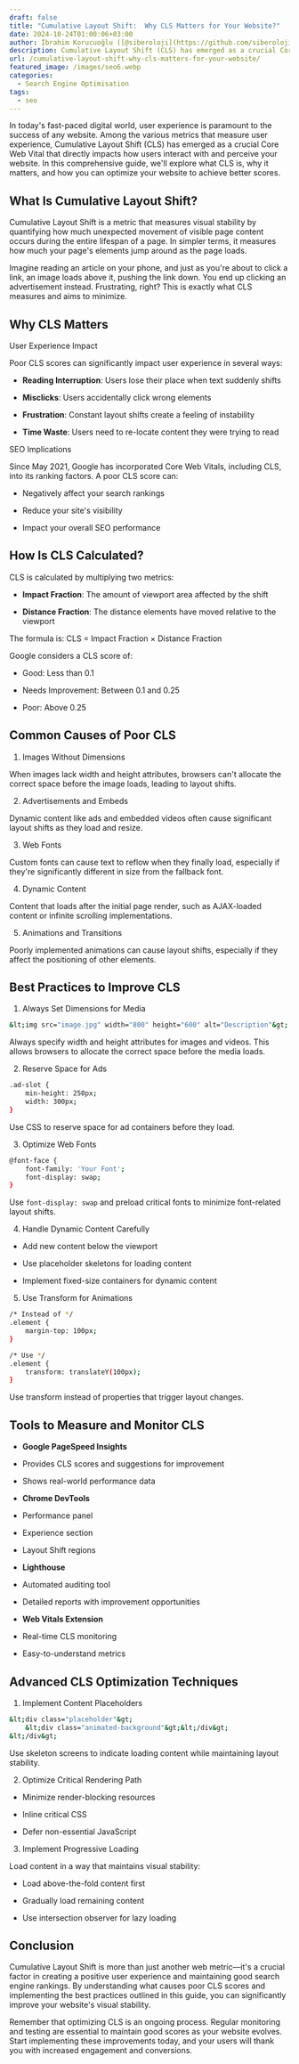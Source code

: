 ```yaml
---
draft: false
title: "Cumulative Layout Shift:  Why CLS Matters for Your Website?"
date: 2024-10-24T01:00:06+03:00
author: İbrahim Korucuoğlu ([@siberoloji](https://github.com/siberoloji))
description: Cumulative Layout Shift (CLS) has emerged as a crucial Core Web Vital that directly impacts how users interact with and perceive your website. In this comprehensive guide, we'll explore what CLS is, why it matters, and how you can optimize your website to achieve better scores.
url: /cumulative-layout-shift-why-cls-matters-for-your-website/
featured_image: /images/seo6.webp
categories:
  - Search Engine Optimisation
tags:
  - seo
---
```



In today's fast-paced digital world, user experience is paramount to the success of any website. Among the various metrics that measure user experience, Cumulative Layout Shift (CLS) has emerged as a crucial Core Web Vital that directly impacts how users interact with and perceive your website. In this comprehensive guide, we'll explore what CLS is, why it matters, and how you can optimize your website to achieve better scores.



## What Is Cumulative Layout Shift?



Cumulative Layout Shift is a metric that measures visual stability by quantifying how much unexpected movement of visible page content occurs during the entire lifespan of a page. In simpler terms, it measures how much your page's elements jump around as the page loads.



Imagine reading an article on your phone, and just as you're about to click a link, an image loads above it, pushing the link down. You end up clicking an advertisement instead. Frustrating, right? This is exactly what CLS measures and aims to minimize.



## Why CLS Matters



User Experience Impact



Poor CLS scores can significantly impact user experience in several ways:


* **Reading Interruption**: Users lose their place when text suddenly shifts

* **Misclicks**: Users accidentally click wrong elements

* **Frustration**: Constant layout shifts create a feeling of instability

* **Time Waste**: Users need to re-locate content they were trying to read




SEO Implications



Since May 2021, Google has incorporated Core Web Vitals, including CLS, into its ranking factors. A poor CLS score can:


* Negatively affect your search rankings

* Reduce your site's visibility

* Impact your overall SEO performance




## How Is CLS Calculated?



CLS is calculated by multiplying two metrics:


* **Impact Fraction**: The amount of viewport area affected by the shift

* **Distance Fraction**: The distance elements have moved relative to the viewport




The formula is: CLS = Impact Fraction × Distance Fraction



Google considers a CLS score of:


* Good: Less than 0.1

* Needs Improvement: Between 0.1 and 0.25

* Poor: Above 0.25




## Common Causes of Poor CLS



1. Images Without Dimensions



When images lack width and height attributes, browsers can't allocate the correct space before the image loads, leading to layout shifts.



2. Advertisements and Embeds



Dynamic content like ads and embedded videos often cause significant layout shifts as they load and resize.



3. Web Fonts



Custom fonts can cause text to reflow when they finally load, especially if they're significantly different in size from the fallback font.



4. Dynamic Content



Content that loads after the initial page render, such as AJAX-loaded content or infinite scrolling implementations.



5. Animations and Transitions



Poorly implemented animations can cause layout shifts, especially if they affect the positioning of other elements.



## Best Practices to Improve CLS



1. Always Set Dimensions for Media


```bash
&lt;img src="image.jpg" width="800" height="600" alt="Description"&gt;
```



Always specify width and height attributes for images and videos. This allows browsers to allocate the correct space before the media loads.



2. Reserve Space for Ads


```bash
.ad-slot {
    min-height: 250px;
    width: 300px;
}
```



Use CSS to reserve space for ad containers before they load.



3. Optimize Web Fonts


```bash
@font-face {
    font-family: 'Your Font';
    font-display: swap;
}
```



Use `font-display: swap` and preload critical fonts to minimize font-related layout shifts.



4. Handle Dynamic Content Carefully


* Add new content below the viewport

* Use placeholder skeletons for loading content

* Implement fixed-size containers for dynamic content




5. Use Transform for Animations


```bash
/* Instead of */
.element {
    margin-top: 100px;
}

/* Use */
.element {
    transform: translateY(100px);
}
```



Use transform instead of properties that trigger layout changes.



## Tools to Measure and Monitor CLS


* **Google PageSpeed Insights**



* Provides CLS scores and suggestions for improvement

* Shows real-world performance data



* **Chrome DevTools**



* Performance panel

* Experience section

* Layout Shift regions



* **Lighthouse**



* Automated auditing tool

* Detailed reports with improvement opportunities



* **Web Vitals Extension**



* Real-time CLS monitoring

* Easy-to-understand metrics




## Advanced CLS Optimization Techniques



1. Implement Content Placeholders


```bash
&lt;div class="placeholder"&gt;
    &lt;div class="animated-background"&gt;&lt;/div&gt;
&lt;/div&gt;
```



Use skeleton screens to indicate loading content while maintaining layout stability.



2. Optimize Critical Rendering Path


* Minimize render-blocking resources

* Inline critical CSS

* Defer non-essential JavaScript




3. Implement Progressive Loading



Load content in a way that maintains visual stability:


* Load above-the-fold content first

* Gradually load remaining content

* Use intersection observer for lazy loading




## Conclusion



Cumulative Layout Shift is more than just another web metric—it's a crucial factor in creating a positive user experience and maintaining good search engine rankings. By understanding what causes poor CLS scores and implementing the best practices outlined in this guide, you can significantly improve your website's visual stability.



Remember that optimizing CLS is an ongoing process. Regular monitoring and testing are essential to maintain good scores as your website evolves. Start implementing these improvements today, and your users will thank you with increased engagement and conversions.
